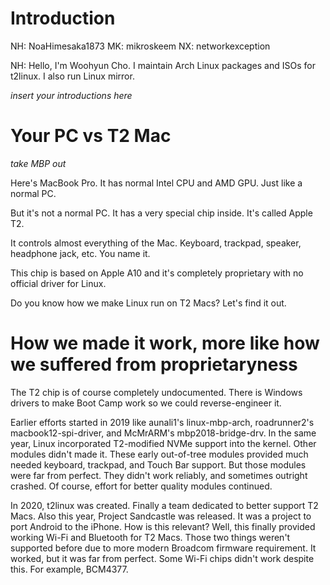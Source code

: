 # Introduction
NH: NoaHimesaka1873 MK: mikroskeem NX: networkexception

NH: Hello, I'm Woohyun Cho. I maintain Arch Linux packages and ISOs for t2linux. I also run Linux mirror. 

*insert your introductions here*

# Your PC vs T2 Mac

*take MBP out*

Here's MacBook Pro. It has normal Intel CPU and AMD GPU. Just like a normal PC.

But it's not a normal PC. It has a very special chip inside. It's called Apple T2.

It controls almost everything of the Mac. Keyboard, trackpad, speaker, headphone jack, etc. You name it.

This chip is based on Apple A10 and it's completely proprietary with no official driver for Linux.

Do you know how we make Linux run on T2 Macs? Let's find it out.

# How we made it work, more like how we suffered from proprietaryness

The T2 chip is of course completely undocumented. There is Windows drivers to make Boot Camp work so we could reverse-engineer it. 

Earlier efforts started in 2019 like aunali1's linux-mbp-arch, roadrunner2's macbook12-spi-driver, and McMrARM's mbp2018-bridge-drv. In the same year, Linux incorporated T2-modified NVMe support into the kernel. Other modules didn't made it. These early out-of-tree modules provided much needed keyboard, trackpad, and Touch Bar support. But those modules were far from perfect. They didn't work reliably, and sometimes outright crashed. Of course, effort for better quality modules continued.

In 2020, t2linux was created. Finally a team dedicated to better support T2 Macs. Also this year, Project Sandcastle was released. It was a project to port Android to the iPhone. How is this relevant? Well, this finally provided working Wi-Fi and Bluetooth for T2 Macs. Those two things weren't supported before due to more modern Broadcom firmware requirement. It worked, but it was far from perfect. Some Wi-Fi chips didn't work despite this. For example, BCM4377.
